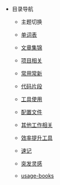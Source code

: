 - 目录导航
  - 主题切换
  
  - [单词表](dicts/dict.md)

  - [文章集锦](usage-article/导引.md)

  - [项目相关](usage-project/项目版本升级.md)

  - [常用常新](usage-frame/electron知识.md)

  - [代码片段](code-frames/electron.md)

  - [工具使用](usage-tool/术语解释.md)

  - [配置文件](usage-config/vue.config.js.md)

  - [其他工作相关](usage-other/vscode代码格式化.md)

  - [效率提升工具](usage-work-tool/电脑常用软件列表.md)

  - [速记](usage-interview/quick-look.md)

  - [突发灵感](usage-inspiration/inspiration.md)

  - [usage-books](usage-books/README.md)
